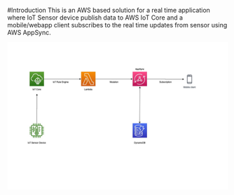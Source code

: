#Introduction
This is an AWS based solution for a real time application where IoT Sensor device publish data to AWS IoT Core and a mobile/webapp client subscribes to the real time updates from sensor using AWS AppSync.

![Screenshot](architecture.jpg)